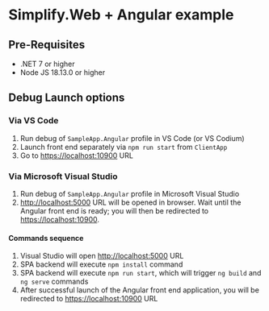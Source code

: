 # Simplify.Web + Angular example

## Pre-Requisites

* .NET 7 or higher
* Node JS 18.13.0 or higher

## Debug Launch options

### Via VS Code

1. Run debug of `SampleApp.Angular` profile in VS Code (or VS Codium)
2. Launch front end separately via `npm run start` from `ClientApp`
3. Go to <https://localhost:10900> URL

### Via Microsoft Visual Studio

1. Run debug of `SampleApp.Angular` profile in Microsoft Visual Studio
2. <http://localhost:5000> URL will be opened in browser. Wait until the Angular front end is ready; you will then be redirected to <https://localhost:10900>.

#### Commands sequence

1. Visual Studio will open <http://localhost:5000> URL
2. SPA backend will execute `npm install` command
3. SPA backend will execute `npm run start`, which will trigger `ng build` and `ng serve` commands
4. After successful launch of the Angular front end application, you will be redirected to <https://localhost:10900> URL
